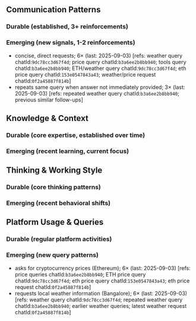 ## Communication Patterns
### Durable (established, 3+ reinforcements)

### Emerging (new signals, 1-2 reinforcements)
- concise, direct requests; 6× (last: 2025-09-03) [refs: weather query chatId:`9dc78cc3d67f4d`; price query chatId:`b3a6ee2b8bb940`; tools query chatId:`b3a6ee2b8bb940`; ETH/weather query chatId:`9dc78cc3d67f4d`; eth price query chatId:`153e0547843a43`; weather/price request chatId:`0f2a45887f814b`]
- repeats same query when answer not immediately provided; 3× (last: 2025-09-03) [refs: repeated weather query chatId:`b3a6ee2b8bb940`; previous similar follow-ups]

## Knowledge & Context
### Durable (core expertise, established over time)

### Emerging (recent learning, current focus)

## Thinking & Working Style
### Durable (core thinking patterns)

### Emerging (recent behavioral shifts)

## Platform Usage & Queries
### Durable (regular platform activities)

### Emerging (new query patterns)
- asks for cryptocurrency prices (Ethereum); 6× (last: 2025-09-03) [refs: price queries chatId:`b3a6ee2b8bb940`; ETH price query chatId:`9dc78cc3d67f4d`; eth price query chatId:`153e0547843a43`; eth price request chatId:`0f2a45887f814b`]
- requests local weather information (Bangalore); 6× (last: 2025-09-03) [refs: weather query chatId:`9dc78cc3d67f4d`; repeated weather query chatId:`b3a6ee2b8bb940`; earlier weather queries; latest weather request chatId:`0f2a45887f814b`]